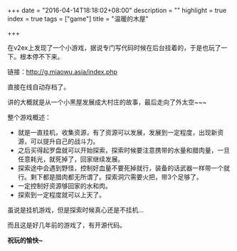 +++
date = "2016-04-14T18:18:02+08:00"
description = ""
highlight = true
index = true
tags = ["game"]
title = "温暖的木屋"

+++

  在v2ex上发现了一个小游戏，据说专门写代码时候在后台挂着的，于是也玩了一下。根本停不下来。

  链接：http://g.miaowu.asia/index.php

  直接在线自动存档了。

  讲的大概就是从一个小黑屋发展成大村庄的故事，最后走向了外太空~~~

  整个游戏概述：
  
  * 就是一直挂机，收集资源，有了资源可以发展，发展到一定程度，出现新资源，可以提升自己的战斗力。
  * 之后买得起罗盘就可以开始探索，探索时候要注意携带的水量和腊肉量，一旦任意耗光，就死掉了，回家继续发展。
  * 探索途中会遇到野怪，控制好血量不要死掉就行，装备的话武器一样带一个就行。剩下都是腊肉都无所谓了。探索洞穴需要火把，带3个足够了。
  * 一定控制好资源够回家的水和肉。
  * 探索到一定程度就可以上天了。

  虽说是挂机游戏，但是探索时候真心还是不挂机...

  而且这是好几年前的游戏了，有开源代码。

  **祝玩的愉快~**
